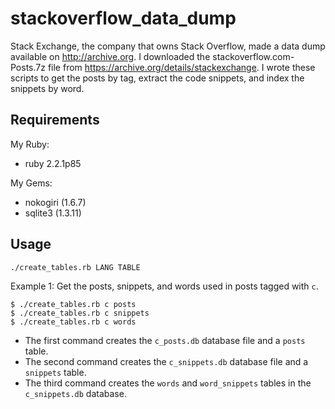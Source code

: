 # stackoverflow_data_dump

Stack Exchange, the company that owns Stack Overflow, made a data dump available on http://archive.org.
I downloaded the stackoverflow.com-Posts.7z file from https://archive.org/details/stackexchange. 
I wrote these scripts to get the posts by tag, extract the code snippets, and index the snippets by word.  


## Requirements

My Ruby:

* ruby 2.2.1p85

My Gems:

* nokogiri (1.6.7)
* sqlite3 (1.3.11)

## Usage

````
./create_tables.rb LANG TABLE
````

Example 1: Get the posts, snippets, and words used in posts tagged with `c`.
````shell
$ ./create_tables.rb c posts 
$ ./create_tables.rb c snippets
$ ./create_tables.rb c words 
````

* The first command creates the `c_posts.db` database file and a `posts` table.
* The second command creates the `c_snippets.db` database file and a `snippets` table.
* The third command creates the `words` and `word_snippets` tables in the `c_snippets.db` database.

